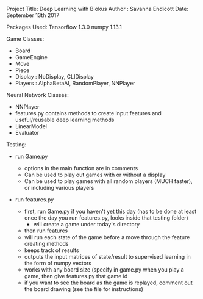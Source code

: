 Project Title: Deep Learning with Blokus
Author : Savanna Endicott
Date: September 13th 2017

Packages Used:
Tensorflow 1.3.0
numpy 1.13.1

Game Classes:
- Board
- GameEngine
- Move
- Piece
- Display : NoDisplay, CLIDisplay
- Players : AlphaBetaAI, RandomPlayer, NNPlayer

Neural Network Classes:
- NNPlayer
- features.py contains methods to create input features and useful/reusable deep learning methods
- LinearModel
- Evaluator

Testing:
- run Game.py
    - options in the main function are in comments
    - Can be used to play out games with or without a display
    - Can be used to play games with all random players (MUCH faster), or including various players

- run features.py
    - first, run Game.py if you haven't yet this day
        (has to be done at least once the day you run features.py, looks inside that testing folder)
       - will create a game under today's directory
    - then run features
    - will run each state of the game before a move through the feature creating methods
    - keeps track of results
    - outputs the input matrices of state/result to supervised learning in the form of numpy vectors
    - works with any board size (specify in game.py when you play a game, then give features.py that game id
    - if you want to see the board as the game is replayed, comment out the board drawing (see the file for instructions)



